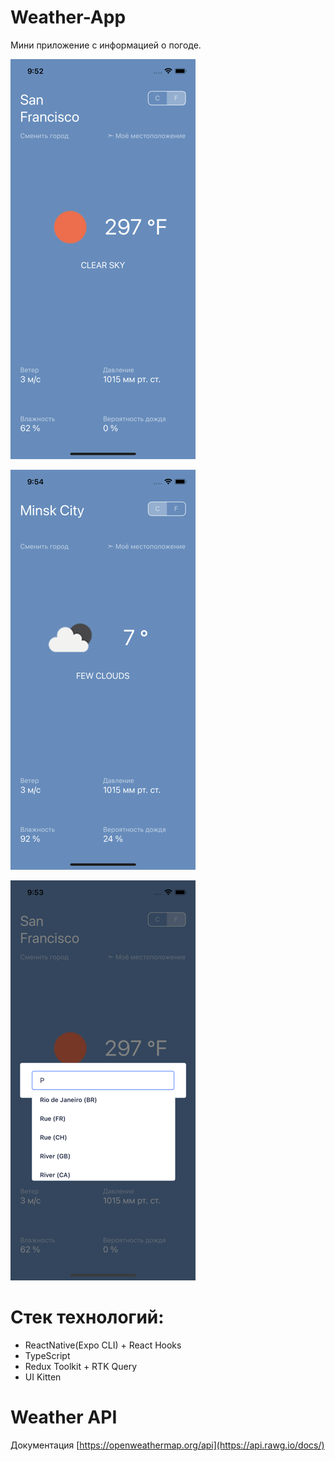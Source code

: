 # Weather-App

Мини приложение с информацией о погоде.

![Screenshot](screenshot_1.png "Screenshot")

![Screenshot](screenshot_2.png "Screenshot")

![Screenshot](screenshot_3.png "Screenshot")

# Стек технологий:
* ReactNative(Expo CLI) + React Hooks
* TypeScript
* Redux Toolkit + RTK Query
* UI Kitten

# Weather API
Документация [https://openweathermap.org/api](https://api.rawg.io/docs/)
